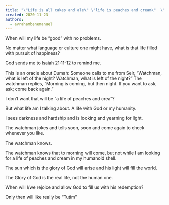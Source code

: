 ```yaml
---
title: "\"Life is all cakes and ale\" \"life is peaches and cream\"  \"hachaim shelanu tutim\""
created: 2020-11-23
authors: 
  - avrahambenemanuel
---
```


When will my life be “good” with no problems.

No matter what language or culture one might have, what is that life filled with pursuit of happiness?

God sends me to Isaiah 21:11-12 to remind me.

This is an oracle about Dumah: Someone calls to me from Seir, “Watchman, what is left of the night? Watchman, what is left of the night?” The watchman replies, “Morning is coming, but then night. If you want to ask, ask; come back again.”

I don’t want that will be “a life of peaches and crea”?

But what life am I talking about. A life with God or my humanity.

I sees darkness and hardship and is looking and yearning for light.

The watchman jokes and tells soon, soon and come again to check whenever you like.

The watchman knows.

The watchman knows that to morning will come, but not while I am looking for a life of peaches and cream in my humanoid shell.

The sun which is the glory of God will arise and his light will fill the world.

The Glory of God is the real life, not the human one.

When will I/we rejoice and allow God to fill us with his redemption?

Only then will like really be “Tutim”
